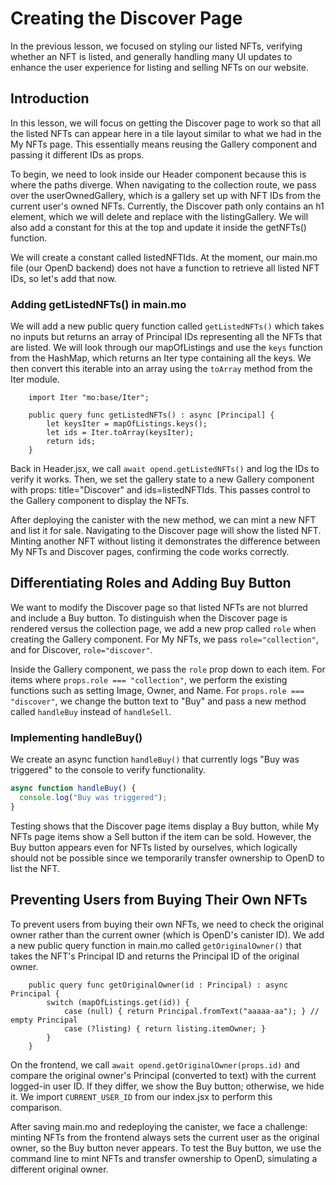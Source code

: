 # Creating the Discover Page

In the previous lesson, we focused on styling our listed NFTs, verifying whether an NFT is listed, and generally handling many UI updates to enhance the user experience for listing and selling NFTs on our website.

## Introduction

In this lesson, we will focus on getting the Discover page to work so that all the listed NFTs can appear here in a tile layout similar to what we had in the My NFTs page. This essentially means reusing the Gallery component and passing it different IDs as props.

To begin, we need to look inside our Header component because this is where the paths diverge. When navigating to the collection route, we pass over the userOwnedGallery, which is a gallery set up with NFT IDs from the current user's owned NFTs. Currently, the Discover path only contains an h1 element, which we will delete and replace with the listingGallery. We will also add a constant for this at the top and update it inside the getNFTs() function.

We will create a constant called listedNFTIds. At the moment, our main.mo file (our OpenD backend) does not have a function to retrieve all listed NFT IDs, so let's add that now.

### Adding getListedNFTs() in main.mo

We will add a new public query function called `getListedNFTs()` which takes no inputs but returns an array of Principal IDs representing all the NFTs that are listed. We will look through our mapOfListings and use the `keys` function from the HashMap, which returns an Iter type containing all the keys. We then convert this iterable into an array using the `toArray` method from the Iter module.

```mo
    import Iter "mo:base/Iter";

    public query func getListedNFTs() : async [Principal] {
        let keysIter = mapOfListings.keys();
        let ids = Iter.toArray(keysIter);
        return ids;
    }
```

Back in Header.jsx, we call `await opend.getListedNFTs()` and log the IDs to verify it works. Then, we set the gallery state to a new Gallery component with props: title="Discover" and ids=listedNFTIds. This passes control to the Gallery component to display the NFTs.

After deploying the canister with the new method, we can mint a new NFT and list it for sale. Navigating to the Discover page will show the listed NFT. Minting another NFT without listing it demonstrates the difference between My NFTs and Discover pages, confirming the code works correctly.

## Differentiating Roles and Adding Buy Button

We want to modify the Discover page so that listed NFTs are not blurred and include a Buy button. To distinguish when the Discover page is rendered versus the collection page, we add a new prop called `role` when creating the Gallery component. For My NFTs, we pass `role="collection"`, and for Discover, `role="discover"`.

Inside the Gallery component, we pass the `role` prop down to each item. For items where `props.role === "collection"`, we perform the existing functions such as setting Image, Owner, and Name. For `props.role === "discover"`, we change the button text to "Buy" and pass a new method called `handleBuy` instead of `handleSell`.

### Implementing handleBuy()

We create an async function `handleBuy()` that currently logs "Buy was triggered" to the console to verify functionality.

```js
async function handleBuy() {
  console.log("Buy was triggered");
}
```

Testing shows that the Discover page items display a Buy button, while My NFTs page items show a Sell button if the item can be sold. However, the Buy button appears even for NFTs listed by ourselves, which logically should not be possible since we temporarily transfer ownership to OpenD to list the NFT.

## Preventing Users from Buying Their Own NFTs

To prevent users from buying their own NFTs, we need to check the original owner rather than the current owner (which is OpenD's canister ID). We add a new public query function in main.mo called `getOriginalOwner()` that takes the NFT's Principal ID and returns the Principal ID of the original owner.

```mo
    public query func getOriginalOwner(id : Principal) : async Principal {
        switch (mapOfListings.get(id)) {
            case (null) { return Principal.fromText("aaaaa-aa"); } // empty Principal
            case (?listing) { return listing.itemOwner; }
        }
    }
```

On the frontend, we call `await opend.getOriginalOwner(props.id)` and compare the original owner's Principal (converted to text) with the current logged-in user ID. If they differ, we show the Buy button; otherwise, we hide it. We import `CURRENT_USER_ID` from our index.jsx to perform this comparison.

After saving main.mo and redeploying the canister, we face a challenge: minting NFTs from the frontend always sets the current user as the original owner, so the Buy button never appears. To test the Buy button, we use the command line to mint NFTs and transfer ownership to OpenD, simulating a different original owner.
